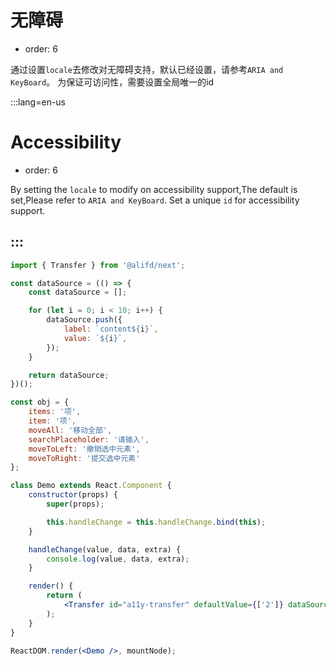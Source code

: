 # 无障碍

- order: 6

通过设置`locale`去修改对无障碍支持，默认已经设置，请参考`ARIA and KeyBoard`。
为保证可访问性，需要设置全局唯一的id

:::lang=en-us
# Accessibility

- order: 6

By setting the `locale` to modify on accessibility support,The default is set,Please refer to `ARIA and KeyBoard`. 
Set a unique `id` for accessibility support.

:::
---

````jsx
import { Transfer } from '@alifd/next';

const dataSource = (() => {
    const dataSource = [];

    for (let i = 0; i < 10; i++) {
        dataSource.push({
            label: `content${i}`,
            value: `${i}`,
        });
    }

    return dataSource;
})();

const obj = {
    items: '项',
    item: '项',
    moveAll: '移动全部',
    searchPlaceholder: '请输入',
    moveToLeft: '撤销选中元素',
    moveToRight: '提交选中元素'
};

class Demo extends React.Component {
    constructor(props) {
        super(props);

        this.handleChange = this.handleChange.bind(this);
    }

    handleChange(value, data, extra) {
        console.log(value, data, extra);
    }

    render() {
        return (
            <Transfer id="a11y-transfer" defaultValue={['2']} dataSource={dataSource} defaultLeftChecked={['1']} locale={obj} onChange={this.handleChange} titles={['Title', 'Title']} />
        );
    }
}

ReactDOM.render(<Demo />, mountNode);
````
